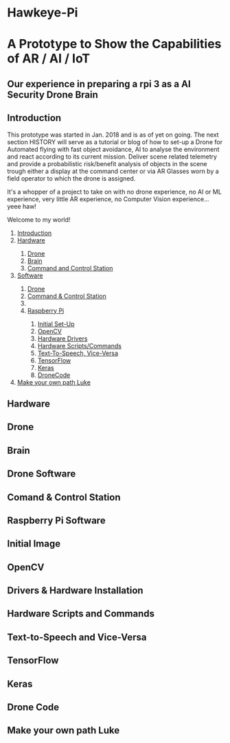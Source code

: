 # Hawkeye-Pi
<h1>A Prototype to Show the Capabilities of AR / AI  / IoT</h1>
<h2>Our experience in preparing a rpi 3 as a AI Security Drone Brain</h2>
<div id="introduction"></div>
<h2>Introduction</h2>
This prototype was started in Jan. 2018 and is as of yet on going. The next section HISTORY will serve as a tutorial or blog of how to set-up a Drone for Automated flying with fast object avoidance, AI to analyse the environment and react according to its current mission. Deliver scene related telemetry and provide a probabilistic risk/benefit analysis of objects in the scene trough either a display at the command center or via AR Glasses worn by a field operator to which the drone is assigned.

It's a whopper of a project to take on with no drone experience, no AI or ML experience, very little AR experience, no Computer Vision experience... yeee haw!

Welcome to my world!

<ol>
  <li><a href="#introduction">Introduction</a></li>
  <li><a href="#hardware">Hardware</a></li>
  <ol>
    <li><a href="#drone">Drone</a></li>
    <li><a href="#brain">Brain</a></li>
    <li><a href="#ccsoftware">Command and Control Station</a></li>
  </ol>
  <li><a href="#software">Software</a></li>
  <ol>
    <li><a href="#dronesoftware">Drone</a></li>
    <li><a href="#ccsoftware">Command & Control Station</a><li>
    <li><a href="#rpisoftware">Raspberry Pi</a></li>
    <ol>
      <li><a href="#initsetup">Initial Set-Up</a></li>
      <li><a href="#opencv">OpenCV</a></li>
      <li><a href="#drivers">Hardware Drivers</a></li>
      <li><a href="#hardwarescripts">Hardware Scripts/Commands</a></li>
      <li><a href="#tts">Text-To-Speech, Vice-Versa</a></li>
      <li><a href="#tensorflow">TensorFlow</a></li>
      <li><a href="#keras">Keras</a></li>
      <li><a href="#dronecode">DroneCode</a></li>
    </ol>
  </ol>
  <li><a href="#outro">Make your own path Luke</a></li>
</ol>
<div id="hardware"></div>
<h2>Hardware</h2>

<div id="drone"></div>
<h2>Drone</h2>

<div id="brain"></div>
<h2>Brain</h2>

<div id="dronesoftware"></div>
<h2>Drone Software</h2>

<div id="ccsoftware"></div>
<h2>Comand & Control Station</h2>

<div id="rpisoftware"></div>
<h2>Raspberry Pi Software</h2>

<div id="initsetup"></div>
<h2>Initial Image</h2>

<div id="opencv"></div>
<h2>OpenCV</h2>

<div id="drivers"></div>
<h2>Drivers & Hardware Installation</h2>

<div id="hardwarescripts"></div>
<h2>Hardware Scripts and Commands</h2>

<div id="tts"></div>
<h2>Text-to-Speech and Vice-Versa</h2>

<div id="tensorflow"></div>
<h2>TensorFlow</h2>

<div id="keras"></div>
<h2>Keras</h2>

<div id="DroneCode"></div>
<h2>Drone Code</h2>

<div id="outro"></div>
<h2>Make your own path Luke</h2>
        
    
  
      
  

